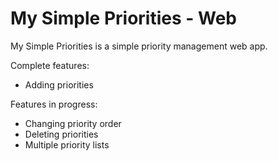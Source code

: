 # My Simple Priorities - Web
My Simple Priorities is a simple priority management web app.

Complete features:
 - Adding priorities

Features in progress:
 - Changing priority order
 - Deleting priorities
 - Multiple priority lists
